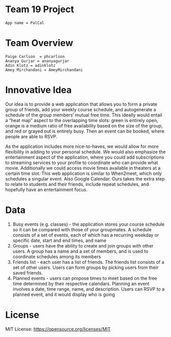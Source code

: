 # Team 19 Project
    App name = PalCal
    
# Team Overview
	Paige Carlson  = phcarlson
	Ananya Gurjar = ananyagurjar
	Adin Klotz = adinklotz
	Amey Mirchandani = AmeyMirchandani 
  
# Innovative Idea
Our idea is to provide a web application that allows you to form a private group of friends, add your weekly course schedule, and autogenerate a schedule of the group members’ mutual free time. This ideally would entail a “heat map” aspect to the overlapping time slots: green is entirely open, orange is a medium ratio of free availability based on the size of the group, and red or grayed out is entirely busy. Then an event can be booked, where people are able to RSVP. 

As the application includes more nice-to-haves, we would allow for more flexibility in adding to your personal schedule. We would also emphasize the entertainment aspect of the application, where you could add subscriptions to streaming services to your profile to coordinate who can provide what movie. Additionally we could access movie times available in theaters at a certain time slot. This web application is similar to When2meet, which only schedules a singular event. Also Google Calendar. Ours takes the extra step to relate to students and their friends, include repeat schedules, and hopefully have an entertainment focus. 

# Data
1. Busy events (e.g. classes) - the application stores your course schedule so it can be compared with those of your groupmates. A schedule consists of a set of events, each of which has a recurring weekday or specific date, start and end times, and name
2. Groups - users have the ability to create and join groups with other users. A group has a name and a set of members, and is used to coordinate schedules among its members
3. Friends list - each user has a list of friends. The friends list consists of a set of other users. Users can form groups by picking users from their saved friends.
4. Planned events - users can propose times to meet based on the free time determined by their respective calendars. Planning an event involves a date, time range, name, and description. Users can RSVP to a planned event, and it would display who is going

# License
MIT License: https://opensource.org/licenses/MIT